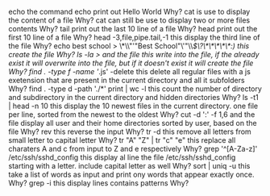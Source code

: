echo the command echo print out Hello World
Why?
cat is use to display the content of a file
Why?
cat can still be use to display two or more files contents
Why?
tail print out the last 10 line of a file
Why?
head print out the first 10 line of a file
Why?
head -3,file,pipe.tail,-1 this display the third line of the file
Why?
echo best school >  \\\*\\\\"'\"Best School\"\\'"\\\\*\$\\\?\\\*\\\*\\\*\\\*\\\*\:\) this create the file
Why?
ls -la > and the file this write into the file, if the  already exist it will overwrite into the file, but if it doesn't exist it will create the file
Why?
find . -type f -name '*.js' -delete this delete all regular files with a js exetension that are present in the current directory and all it subfolders
Why?
find . -type d -path './*' print | wc -l this count the number of directory and subdirectory in the current directory and hidden directories
Why?
ls -t1 | head -n 10 this display the 10 newest files in the current directory. one file per line, sorted from the newest to the oldest
Why?
cut -d ':' -f 1,6 and the file display all user and their home directories sorted by user, based on the file
Why?
rev this reverse the input
Why?
tr -d this remove all letters from small letter to capital letter
Why?
tr "A" "Z" | tr "c" "e" this replace all charaters A and c from input to Z and e respectively
Why?
grep '^[A-Za-z]' /etc/ssh/sshd_config this display al line the file /etc/ssh/sshd_config starting with a letter. include capital letter as well
Why?
sort | uniq -u this take a list of words as input and print ony words that appear exactly once. 
Why?
grep -i this display lines contains patterns
Why?
